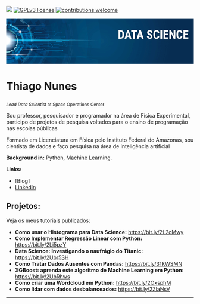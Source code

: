[![](https://img.shields.io/badge/python-3.7+-blue.svg)](https://www.python.org/downloads/release/python-365/) [![GPLv3 license](https://img.shields.io/badge/License-GPLv3-blue.svg)](http://perso.crans.org/besson/LICENSE.html) [![contributions welcome](https://img.shields.io/badge/contributions-welcome-brightgreen.svg?style=flat)](https://github.com/carlosfab/data_science/issues)


<p align="center">
  <img src="banner.png" >
</p>

# Thiago Nunes
<sub>*Lead Data Scientist* at Space Operations Center</sub>

Sou professor, pesquisador e programador na área de Física Experimental, participo de projetos de pesquisa voltados para o ensino de programação nas escolas públicas

Formado em Licenciatura em Física pelo Instituto Federal do Amazonas, sou cientista de dados e faço pesquisa na área de inteligência artificial 

**Background in:** Python, Machine Learning.

**Links:**
* [Blog]
* [LinkedIn](https://www.linkedin.com/in/thiago-nunes-5823331a2/)



## Projetos:
Veja os meus tutoriais publicados:

* **Como usar o Histograma para Data Science:** https://bit.ly/2L2cMwy
* **Como Implementar Regressão Linear com Python:** https://bit.ly/2Li5pzY
* **Data Science: Investigando o naufrágio do Titanic:** https://bit.ly/2Ubr5SH
* **Como Tratar Dados Ausentes com Pandas:** https://bit.ly/31KWSMN
* **XGBoost: aprenda este algoritmo de Machine Learning em Python:** https://bit.ly/2UbRhws
* **Como criar uma Wordcloud em Python:** https://bit.ly/2OxsphM
* **Como lidar com dados desbalanceados:** https://bit.ly/2ZlaNsV

---


